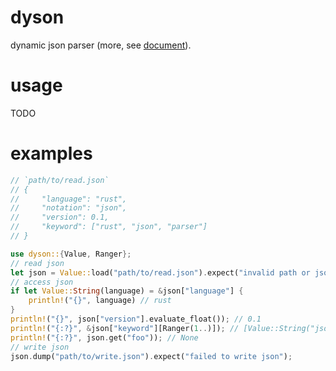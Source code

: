 # dyson
dynamic json parser (more, see [document](https://hayas1.github.io/dyson/dyson/)).

# usage
TODO

# examples
```rust
// `path/to/read.json`
// {
//     "language": "rust",
//     "notation": "json",
//     "version": 0.1,
//     "keyword": ["rust", "json", "parser"]
// }

use dyson::{Value, Ranger};
// read json
let json = Value::load("path/to/read.json").expect("invalid path or json structure");
// access json
if let Value::String(language) = &json["language"] {
    println!("{}", language) // rust
}
println!("{}", json["version"].evaluate_float()); // 0.1
println!("{:?}", &json["keyword"][Ranger(1..)]); // [Value::String("json"), Value::String("parser")]
println!("{:?}", json.get("foo")); // None
// write json
json.dump("path/to/write.json").expect("failed to write json");
```
